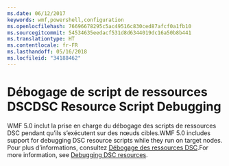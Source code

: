 ```yaml
---
ms.date: 06/12/2017
keywords: wmf,powershell,configuration
ms.openlocfilehash: 76696678295c5ac49516c830ced87afcf0a1fb10
ms.sourcegitcommit: 54534635eedacf531d8d6344019dc16a50b8b441
ms.translationtype: HT
ms.contentlocale: fr-FR
ms.lasthandoff: 05/16/2018
ms.locfileid: "34188462"
---
```

# <a name="dsc-resource-script-debugging"></a><span data-ttu-id="14a7f-102">Débogage de script de ressources DSC</span><span class="sxs-lookup"><span data-stu-id="14a7f-102">DSC Resource Script Debugging</span></span>

<span data-ttu-id="14a7f-103">WMF 5.0 inclut la prise en charge du débogage des scripts de ressources DSC pendant qu’ils s’exécutent sur des nœuds cibles.</span><span class="sxs-lookup"><span data-stu-id="14a7f-103">WMF 5.0 includes support for debugging DSC resource scripts while they run on target nodes.</span></span>
<span data-ttu-id="14a7f-104">Pour plus d’informations, consultez [Débogage des ressources DSC](https://msdn.microsoft.com/powershell/dsc/debugresource).</span><span class="sxs-lookup"><span data-stu-id="14a7f-104">For more information, see [Debugging DSC resources](https://msdn.microsoft.com/powershell/dsc/debugresource).</span></span>

